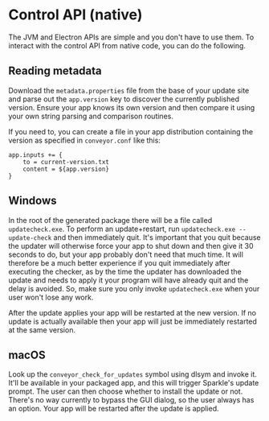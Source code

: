 # Control API (native)

The JVM and Electron APIs are simple and you don't have to use them. To interact with the control API from native code, you can do the following.

## Reading metadata

Download the `metadata.properties` file from the base of your update site and parse out the `app.version` key to discover the currently
published version. Ensure your app knows its own version and then compare it using your own string parsing and comparison routines.

If you need to, you can create a file in your app distribution containing the version as specified in `conveyor.conf` like this:

```
app.inputs += {
    to = current-version.txt
    content = ${app.version}
}
```

## Windows

In the root of the generated package there will be a file called `updatecheck.exe`. To perform an update+restart, run `updatecheck.exe --update-check` and then immediately quit. It's important that you quit because the updater will otherwise force your app to shut down and then give it 30 seconds to do, but your app probably don't need that much time. It will therefore be a much better experience if you quit immediately after executing the checker, as by the time the updater has downloaded the update and needs to apply it your program will have already quit and the delay is avoided. So, make sure you only invoke `updatecheck.exe` when your user won't lose any work.

After the update applies your app will be restarted at the new version. If no update is actually available then your app will just be immediately restarted at the same version.

## macOS

Look up the `conveyor_check_for_updates` symbol using dlsym and invoke it. It'll be available in your packaged app, and this will trigger Sparkle's update prompt. The user can then choose whether to install the update or not. There's no way currently to bypass the GUI dialog, so the user always has an option. Your app will be restarted after the update is applied.
